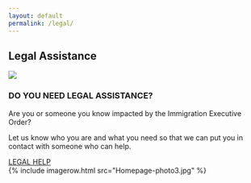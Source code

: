```yaml
---
layout: default
permalink: /legal/
---
```


<div class="container-fluid">
  <div class="row">
    <div class="col-xs-12 col-sm-10 col-sm-offset-1"><h2>Legal Assistance</h2></div>
  </div>
  <div class="row padbottom50">
    <div class="col-xs-12 col-sm-8 col-sm-offset-2">
      <div class="row">
        <div class="col-xs-12 col-sm-2"><img class="centered" src="{{ site.baseurl }}/images/Icon-Legal.png" /></div>
        <div class="col-xs-12 col-sm-9 col-sm-offset-1">
          <h3>DO YOU NEED LEGAL ASSISTANCE?</h3>
          <p>
            Are you or someone you know impacted by the Immigration Executive Order?
          </p>
          <p>
            Let us know who you are and what you need so that we can put you in contact with someone who can help.
          </p>
          <a class="btn btn-primary col-sm-6 col-xs-12" href="mailto:legalquestion@dullesjustice.org">LEGAL HELP</a>
        </div>
      </div>
    </div>
  </div>
  {% include imagerow.html src="Homepage-photo3.jpg" %}
</div>
